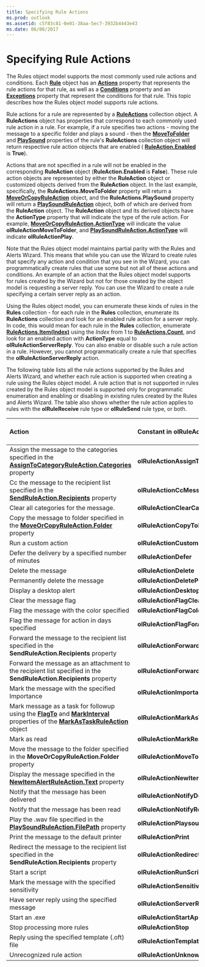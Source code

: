 ```yaml
---
title: Specifying Rule Actions
ms.prod: outlook
ms.assetid: c5f83c81-0e01-38aa-5ec7-3932b4443e43
ms.date: 06/08/2017
---
```



# Specifying Rule Actions

The Rules object model supports the most commonly used rule actions and conditions. Each **[Rule](rule-object-outlook.md)** object has an **[Actions](rule-actions-property-outlook.md)** property that represents the rule actions for that rule, as well as a **[Conditions](rule-conditions-property-outlook.md)** property and an **[Exceptions](rule-exceptions-property-outlook.md)** property that represent the conditions for that rule. This topic describes how the Rules object model supports rule actions.

Rule actions for a rule are represented by a **[RuleActions](ruleactions-object-outlook.md)** collection object. A **RuleActions** object has properties that correspond to each commonly used rule action in a rule. For example, if a rule specifies two actions - moving the message to a specific folder and plays a sound - then the **[MoveToFolder](ruleactions-movetofolder-property-outlook.md)** and **[PlaySound](ruleactions-playsound-property-outlook.md)** properties of the rule's **RuleActions** collection object will return respective rule action objects that are enabled ( **[RuleAction.Enabled](ruleaction-enabled-property-outlook.md)** is **True**). 

Actions that are not specified in a rule will not be enabled in the corresponding **RuleAction** object (**RuleAction.Enabled** is **False**). These rule action objects are represented by either the **RuleAction** object or customized objects derived from the **RuleAction** object. In the last example, specifically, the **RuleActions.MoveToFolder** property will return a **[MoveOrCopyRuleAction](moveorcopyruleaction-object-outlook.md)** object, and the **RuleActions.PlaySound** property will return a **[PlaySoundRuleAction](playsoundruleaction-object-outlook.md)** object, both of which are derived from the **RuleAction** object. The **RuleAction** object and its derived objects have the **ActionType** property that will indicate the type of the rule action. For example, **[MoveOrCopyRuleAction.ActionType](moveorcopyruleaction-actiontype-property-outlook.md)** will indicate the value **olRuleActionMoveToFolder**, and **[PlaySoundRuleAction.ActionType](playsoundruleaction-actiontype-property-outlook.md)** will indicate **olRuleActionPlay**. 

Note that the Rules object model maintains partial parity with the Rules and Alerts Wizard. This means that while you can use the Wizard to create rules that specify any action and condition that you see in the Wizard, you can programmatically create rules that use some but not all of these actions and conditions. An example of an action that the Rules object model supports for rules created by the Wizard but not for those created by the object model is requesting a server reply. You can use the Wizard to create a rule specifying a certain server reply as an action. 

Using the Rules object model, you can enumerate these kinds of rules in the **Rules** collection - for each rule in the **Rules** collection, enumerate its **RuleActions** collection and look for an enabled rule action for a server reply. In code, this would mean for each rule in the **Rules** collection, enumerate **[RuleActions.Item(Index)](ruleactions-item-method-outlook.md)** using the _Index_ from 1 to **[RuleActions.Count](ruleactions-count-property-outlook.md)**, and look for an enabled action with **ActionType** equal to **olRuleActionServerReply**. You can also enable or disable such a rule action in a rule. However, you cannot programmatically create a rule that specifies the **olRuleActionServerReply** action.

The following table lists all the rule actions supported by the Rules and Alerts Wizard, and whether each rule action is supported when creating a rule using the Rules object model. A rule action that is not supported in rules created by the Rules object model is supported only for programmatic enumeration and enabling or disabling in existing rules created by the Rules and Alerts Wizard. The table also shows whether the rule action applies to rules with the **olRuleReceive** rule type or **olRuleSend** rule type, or both.


| **Action**| **Constant in olRuleActionType**| **Supported when creating new rules programmatically?**| **Apply to olRuleReceive rules?**| **Apply to olRuleSend rules?**|
|:-----|:-----|:-----|:-----|:-----|
|Assign the message to the categories specified in the **[AssignToCategoryRuleAction.Categories](assigntocategoryruleaction-categories-property-outlook.md)** property| **olRuleActionAssignToCategory**|Yes|Yes|Yes|
|Cc the message to the recipient list specified in the **[SendRuleAction.Recipients](sendruleaction-recipients-property-outlook.md)** property| **olRuleActionCcMessage**|Yes|No|Yes|
|Clear all categories for the message.| **olRuleActionClearCategories**|Yes|Yes|Yes|
|Copy the message to folder specified in the **[MoveOrCopyRuleAction.Folder](moveorcopyruleaction-folder-property-outlook.md)** property| **olRuleActionCopyToFolder**|Yes|Yes|Yes|
|Run a custom action| **olRuleActionCustomAction**|No|Yes|Yes|
|Defer the delivery by a specified number of minutes| **olRuleActionDefer**|No|No|Yes|
|Delete the message| **olRuleActionDelete**|Yes|Yes|No|
|Permanently delete the message| **olRuleActionDeletePermanently**|Yes|Yes|No|
|Display a desktop alert| **olRuleActionDesktopAlert**|Yes|Yes|No|
|Clear the message flag| **olRuleActionFlagClear**|No|Yes|No|
|Flag the message with the color specified | **olRuleActionFlagColor**|No|Yes|No|
|Flag the message for action in days specified | **olRuleActionFlagForActionInDays**|No|Yes|Yes|
|Forward the message to the recipient list specified in the **SendRuleAction.Recipients** property| **olRuleActionForward**|Yes|Yes|No|
|Forward the message as an attachment to the recipient list specified in the **SendRuleAction.Recipients** property| **olRuleActionForwardAsAttachment**|Yes|Yes|No|
|Mark the message with the specified Importance| **olRuleActionImportance**|No|Yes|Yes|
|Mark message as a task for followup using the **[FlagTo](markastaskruleaction-flagto-property-outlook.md)** and **[MarkInterval](markastaskruleaction-markinterval-property-outlook.md)** properties of the **[MarkAsTaskRuleAction](markastaskruleaction-object-outlook.md)** object| **olRuleActionMarkAsTask**|Yes|Yes|No|
|Mark as read| **olRuleActionMarkRead**|No|Yes|No|
|Move the message to the folder specified in the **MoveOrCopyRuleAction.Folder** property| **olRuleActionMoveToFolder**|Yes|Yes|No|
|Display the message specified in the **[NewItemAlertRuleAction.Text](newitemalertruleaction-text-property-outlook.md)** property| **olRuleActionNewItemAlert**|Yes|Yes|No|
|Notify that the message has been delivered| **olRuleActionNotifyDelivery**|Yes|No|Yes|
|Notify that the message has been read| **olRuleActionNotifyRead**|Yes|No|Yes|
|Play the .wav file specified in the **[PlaySoundRuleAction.FilePath](playsoundruleaction-filepath-property-outlook.md)** property| **olRuleActionPlaysound**|Yes|Yes|No|
|Print the message to the default printer| **olRuleActionPrint**|No|Yes|No|
|Redirect the message to the recipient list specified in the **SendRuleAction.Recipients** property| **olRuleActionRedirect**|Yes|Yes|No|
|Start a script| **olRuleActionRunScript**|No|Yes|No|
|Mark the message with the specified sensitivity| **olRuleActionSensitivity**|No|No|Yes|
|Have server reply using the specified message | **olRuleActionServerReply**|No|Yes|No|
|Start an .exe| **olRuleActionStartApplication**|No|Yes|No|
|Stop processing more rules| **olRuleActionStop**|Yes|Yes|Yes|
|Reply using the specified template (.oft) file| **olRuleActionTemplate**|No|Yes|No|
|Unrecognized rule action| **olRuleActionUnknown**|No|Yes|No|


